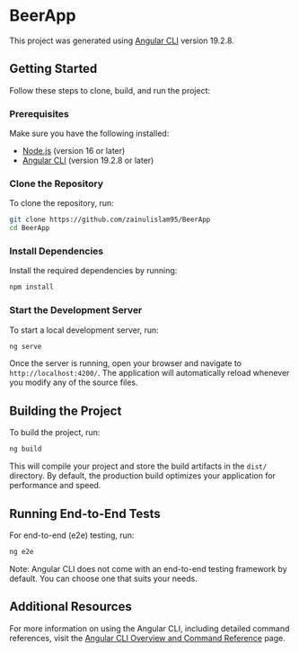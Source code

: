 # BeerApp

This project was generated using [Angular CLI](https://github.com/angular/angular-cli) version 19.2.8.

## Getting Started

Follow these steps to clone, build, and run the project:

### Prerequisites

Make sure you have the following installed:
- [Node.js](https://nodejs.org/) (version 16 or later)
- [Angular CLI](https://angular.io/cli) (version 19.2.8 or later)

### Clone the Repository

To clone the repository, run:

```bash
git clone https://github.com/zainulislam95/BeerApp
cd BeerApp
```

### Install Dependencies

Install the required dependencies by running:

```bash
npm install
```

### Start the Development Server

To start a local development server, run:

```bash
ng serve
```

Once the server is running, open your browser and navigate to `http://localhost:4200/`. The application will automatically reload whenever you modify any of the source files.

## Building the Project

To build the project, run:

```bash
ng build
```

This will compile your project and store the build artifacts in the `dist/` directory. By default, the production build optimizes your application for performance and speed.

## Running End-to-End Tests

For end-to-end (e2e) testing, run:

```bash
ng e2e
```

Note: Angular CLI does not come with an end-to-end testing framework by default. You can choose one that suits your needs.

## Additional Resources

For more information on using the Angular CLI, including detailed command references, visit the [Angular CLI Overview and Command Reference](https://angular.dev/tools/cli) page.